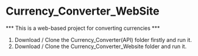 # Currency_Converter_WebSite

*** This is a web-based project for converting currencies ***

1) Download / Clone the Currency_Converter(API) folder firstly and run it.
2) Download / Clone the Currency_Converter_Website folder and run it.
